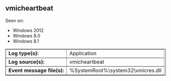 ## vmicheartbeat

Seen on:
* Windows 2012
* Windows 8.0
* Windows 8.1

<table border="1" class="docutils">
  <tbody>
    <tr>
      <td><b>Log type(s):</b></td>
      <td>Application</td>
    </tr>
    <tr>
      <td><b>Log source(s):</b></td>
      <td>vmicheartbeat</td>
    </tr>
    <tr>
      <td><b>Event message file(s):</b></td>
      <td>%SystemRoot%\system32\vmicres.dll</td>
    </tr>
  </tbody>
</table>

&nbsp;

